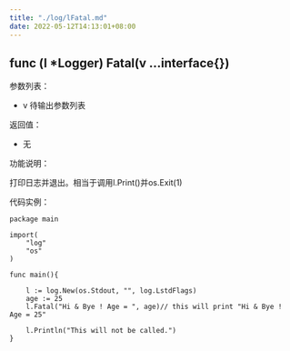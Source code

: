 ```yaml
---
title: "./log/lFatal.md"
date: 2022-05-12T14:13:01+08:00
---
```

## func (l *Logger) Fatal(v ...interface{})

参数列表：

- v 待输出参数列表

返回值：

- 无

功能说明：

打印日志并退出。相当于调用l.Print()并os.Exit(1)

代码实例：

	package main

	import(
		"log"
		"os"
	)

	func main(){

		l := log.New(os.Stdout, "", log.LstdFlags)
		age := 25
		l.Fatal("Hi & Bye ! Age = ", age)// this will print "Hi & Bye ! Age = 25"

		l.Println("This will not be called.")
	}

